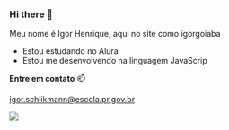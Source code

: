 ### Hi there 👋

Meu nome é Igor Henrique, aqui no site como igorgoiaba

- Estou estudando no Alura
- Estou me desenvolvendo na linguagem JavaScrip

 **Entre em contato** 📫

igor.schlikmann@escola.pr.gov.br

![](https://media.tenor.com/Y4YWMFAXMBwAAAAd/neymar-neymar-gif.gif)
